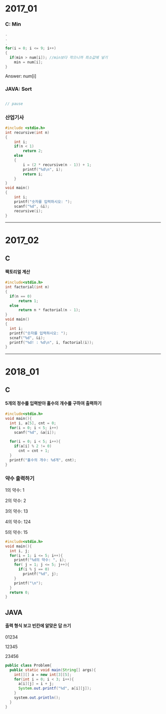 # 2017_01
### C: Min
```.c
.
.
.
for(i = 0; i <= 9; i++)
{
  if(min > num[i]); //min보다 작으니까 최소값에 넣기
    min = num[i];
}

```
Answer: num[i]

### JAVA: Sort
```.java

// pause

```
### 산업기사
```.c
#include <stdio.h>
int recursive(int n)
{
	int i;
	if(n < 1)
		return 2;
	else
	{
		i = (2 * recursive(n - 1)) + 1;
		printf("%d\n", i);
		return i;
	}
}
void main()
{
	int i;
	printf("숫자를 입력하시오: ");
	scanf("%d", &i);
	recursive(i);
}
```

----
# 2017_02
## C
#### 팩토리얼 계산
```.c
#include<stdio.h>
int factorial(int n)
{
  if(n == 0)
      return 1;
  else
      return n * factorial(n - 1);
}
void main()
{
  int i;
  printf("숫자를 입력하시오: ");
  scnaf("%d", &i);
  printf("%d! : %d\n", i, factorial(i));
}
```

----
# 2018_01
## C
#### 5개의 정수를 입력받아 홀수의 개수를 구하여 출력하기
```.c
#include<stdio.h>
void main(){
  int i, a[5], cnt = 0;
  for(i = 0; i < 5; i++)
    scanf("%d", &a[i]);
    
  for(i = 0; i < 5; i++){
    if(a[i] % 2 != 0)
      cnt = cnt + 1;
  }
  printf("홀수의 개수: %d개", cnt);
}
```
### 약수 출력하기
1의 약수: 1

2의 약수: 2

3의 약수: 13

4의 약수: 124

5의 약수: 15
```.c
#include<stdio.h>
void main(){
  int i, j;
  for(i = 1; i <= 5; i++){
    printf("%d의 약수: ", i);
    for( j = 1; j <= 5; j++){
      if(i % j == 0)
        printf("%d", j);
    }
    printf("\n");
  }
  return 0;
}
```

## JAVA
#### 출력 형식 보고 빈칸에 알맞은 답 쓰기
01234

12345

23456
```.java
public class Problem{
  public static void main(String[] args){
    int[][] a = new int[3][5];
    for(int i = 0; i < 3; i++){
      a[i][j] = i + j;
      System.out.printf("%d", a[i][j]);
    }
    system.out.println();
  }
}
```
